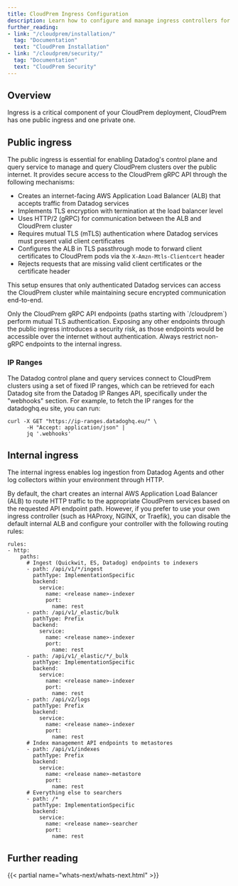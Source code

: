 ```yaml
---
title: CloudPrem Ingress Configuration
description: Learn how to configure and manage ingress controllers for your CloudPrem deployment
further_reading:
- link: "/cloudprem/installation/"
  tag: "Documentation"
  text: "CloudPrem Installation"
- link: "/cloudprem/security/"
  tag: "Documentation"
  text: "CloudPrem Security"
---
```


## Overview

Ingress is a critical component of your CloudPrem deployment, CloudPrem has one public ingress and one private one.

## Public ingress

The public ingress is essential for enabling Datadog's control plane and query service to manage and query CloudPrem clusters over the public internet. It provides secure access to the CloudPrem gRPC API through the following mechanisms:
- Creates an internet-facing AWS Application Load Balancer (ALB) that accepts traffic from Datadog services
- Implements TLS encryption with termination at the load balancer level
- Uses HTTP/2 (gRPC) for communication between the ALB and CloudPrem cluster
- Requires mutual TLS (mTLS) authentication where Datadog services must present valid client certificates
- Configures the ALB in TLS passthrough mode to forward client certificates to CloudPrem pods via the `X-Amzn-Mtls-Clientcert` header
- Rejects requests that are missing valid client certificates or the certificate header

This setup ensures that only authenticated Datadog services can access the CloudPrem cluster while maintaining secure encrypted communication end-to-end.

<!-- {{< img src="path/to/your/image-name-here.png" alt="TBD Public ingress diagram" style="width:100%;" >}} -->

<div class="alert alert-warning">Only the CloudPrem gRPC API endpoints (paths starting with `/cloudprem`) perform mutual TLS authentication. Exposing any other endpoints through the public ingress introduces a security risk, as those endpoints would be accessible over the internet without authentication. Always restrict non-gRPC endpoints to the internal ingress. </div>

### IP Ranges
The Datadog control plane and query services connect to CloudPrem clusters using a set of fixed IP ranges, which can be retrieved for each Datadog site from the Datadog IP Ranges API, specifically under the "webhooks" section. For example, to fetch the IP ranges for the datadoghq.eu site, you can run:
```
curl -X GET "https://ip-ranges.datadoghq.eu/" \
      -H "Accept: application/json" |
      jq '.webhooks'
```


## Internal ingress

The internal ingress enables log ingestion from Datadog Agents and other log collectors within your environment through HTTP.

<!-- {{< img src="path/to/your/image-name-here.png" alt="TBD Internal ingress with ALB provisioned by Helm chart" style="width:100%;" >}} -->

By default, the chart creates an internal AWS Application Load Balancer (ALB) to route HTTP traffic to the appropriate CloudPrem services based on the requested API endpoint path. However, if you prefer to use your own ingress controller (such as HAProxy, NGINX, or Traefik), you can disable the default internal ALB and configure your controller with the following routing rules:

```
rules:
- http:
    paths:
      # Ingest (Quickwit, ES, Datadog) endpoints to indexers
      - path: /api/v1/*/ingest
        pathType: ImplementationSpecific
        backend:
          service:
            name: <release name>-indexer
            port:
              name: rest
      - path: /api/v1/_elastic/bulk
        pathType: Prefix
        backend:
          service:
            name: <release name>-indexer
            port:
              name: rest
      - path: /api/v1/_elastic/*/_bulk
        pathType: ImplementationSpecific
        backend:
          service:
            name: <release name>-indexer
            port:
              name: rest 
      - path: /api/v2/logs
        pathType: Prefix
        backend:
          service:
            name: <release name>-indexer
            port:
              name: rest
      # Index management API endpoints to metastores
      - path: /api/v1/indexes
        pathType: Prefix
        backend:
          service:
            name: <release name>-metastore
            port:
              name: rest
      # Everything else to searchers
      - path: /*
        pathType: ImplementationSpecific
        backend:
          service:
            name: <release name>-searcher
            port:
              name: rest

```

<!-- {{< img src="path/to/your/image-name-here.png" alt="TBD Internal ingress using NGINX ingress controller" style="width:100%;" >}} -->

## Further reading

{{< partial name="whats-next/whats-next.html" >}} 